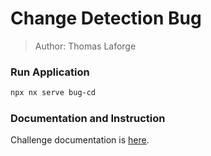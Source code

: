 # Change Detection Bug

> Author: Thomas Laforge

### Run Application

```bash
npx nx serve bug-cd
```

### Documentation and Instruction

Challenge documentation is [here](https://angular-challenges.vercel.app/challenges/angular-performance/32-bug-cd/).
